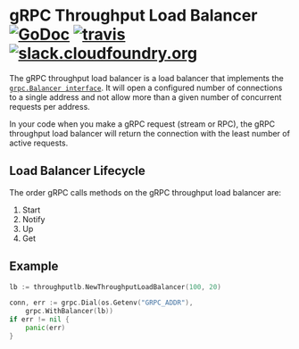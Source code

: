 gRPC Throughput Load Balancer [![GoDoc][go-doc-badge]][go-doc] [![travis][travis-badge]][travis] [![slack.cloudfoundry.org][slack-badge]][loggregator-slack]
===============================================================================

The gRPC throughput load balancer is a load balancer that implements the
[`grpc.Balancer
interface`](https://godoc.org/google.golang.org/grpc#Balancer). It will open a
configured number of connections to a single address and not allow more than a
given number of concurrent requests per address.

In your code when you make a gRPC request (stream or RPC), the gRPC throughput
load balancer will return the connection with the least number of active
requests.

## Load Balancer Lifecycle

The order gRPC calls methods on the gRPC throughput load balancer are:
1. Start
1. Notify
1. Up
1. Get

## Example

``` go
lb := throughputlb.NewThroughputLoadBalancer(100, 20)

conn, err := grpc.Dial(os.Getenv("GRPC_ADDR"),
    grpc.WithBalancer(lb))
if err != nil {
    panic(err)
}
```

[go-doc-badge]:      https://godoc.org/code.cloudfoundry.org/grpc-throughputlb?status.svg
[go-doc]:            https://godoc.org/code.cloudfoundry.org/grpc-throughputlb
[slack-badge]:       https://slack.cloudfoundry.org/badge.svg
[loggregator-slack]: https://cloudfoundry.slack.com/archives/loggregator
[travis-badge]:      https://travis-ci.org/cloudfoundry-incubator/grpc-throughputlb.svg?branch=master
[travis]:            https://travis-ci.org/cloudfoundry-incubator/grpc-throughputlb?branch=master
